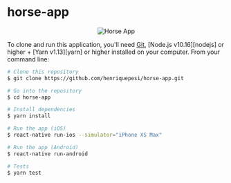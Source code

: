 # horse-app

<p align="center">
  <img alt="Horse App" src="https://media.giphy.com/media/WqXL0Trdkaxw73x9nL/giphy.gif">
</p>

To clone and run this application, you'll need [Git](https://git-scm.com), [Node.js v10.16][nodejs] or higher + [Yarn v1.13][yarn] or higher installed on your computer. From your command line:

```bash
# Clone this repository
$ git clone https://github.com/henriquepesi/horse-app.git

# Go into the repository
$ cd horse-app

# Install dependencies
$ yarn install

# Run the app (iOS)
$ react-native run-ios --simulator="iPhone XS Max"

# Run the app (Android)
$ react-native run-android

# Tests
$ yarn test
```
